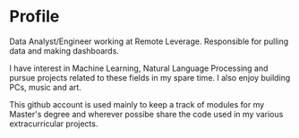 # Profile

Data Analyst/Engineer working at Remote Leverage. Responsible for pulling data and making dashboards.

I have interest in Machine Learning, Natural Language Processing and pursue projects related to these fields in my spare time. I also enjoy building PCs, music and art.

This github account is used mainly to keep a track of modules for my Master's degree and wherever possibe share the code used in my various extracurricular projects.

